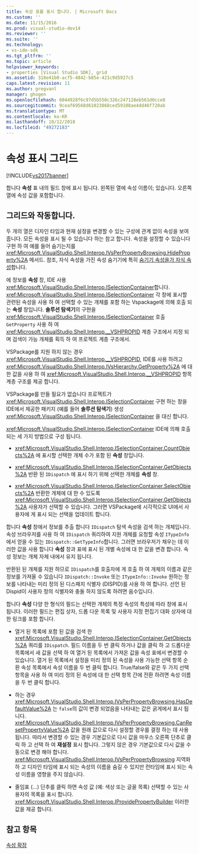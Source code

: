 ```yaml
---
title: 속성 표를 표시 합니다. | Microsoft Docs
ms.custom: ''
ms.date: 11/15/2016
ms.prod: visual-studio-dev14
ms.reviewer: ''
ms.suite: ''
ms.technology:
- vs-ide-sdk
ms.tgt_pltfrm: ''
ms.topic: article
helpviewer_keywords:
- properties [Visual Studio SDK], grid
ms.assetid: 318e41b0-acf5-4842-b85e-421c9d5927c5
caps.latest.revision: 11
ms.author: gregvanl
manager: ghogen
ms.openlocfilehash: 6044928f6c97d5b550c326c247128eb561d0cce8
ms.sourcegitcommit: 9ceaf69568d61023868ced59108ae4dd46f720ab
ms.translationtype: MT
ms.contentlocale: ko-KR
ms.lasthandoff: 10/12/2018
ms.locfileid: "49272183"
---
```

# <a name="properties-display-grid"></a>속성 표시 그리드
[!INCLUDE[vs2017banner](../../includes/vs2017banner.md)]

합니다 **속성** 표 내의 필드 창에 표시 됩니다. 왼쪽된 열에 속성 이름이; 있습니다. 오른쪽 열에 속성 값을 포함합니다.  
  
## <a name="working-with-the-grid"></a>그리드와 작동합니다.  
 두 개의 열은 디자인 타임과 현재 설정을 변경할 수 있는 구성에 관계 없이 속성을 보여 줍니다. 모든 속성을 표시 될 수 있습니다 하는 참고 합니다. 속성을 설정할 수 있습니다 구현 하 여 예를 들어 숨기는지를 <xref:Microsoft.VisualStudio.Shell.Interop.IVsPerPropertyBrowsing.HideProperty%2A> 메서드. 참조, 자식 속성을 가진 속성 숨기기에 특히 [숨기기 속성을가 자식 속성](../../misc/hiding-properties-that-have-child-properties.md)합니다.  
  
 에 정보를 **속성** 창, IDE 사용 <xref:Microsoft.VisualStudio.Shell.Interop.ISelectionContainer>합니다. <xref:Microsoft.VisualStudio.Shell.Interop.ISelectionContainer> 각 창에 표시할 관련된 속성을 사용 하 여 선택할 수 있는 개체를 포함 하는 Vspackage에 의해 호출 되는 **속성** 창입니다. **솔루션 탐색기**의 구현을 <xref:Microsoft.VisualStudio.Shell.Interop.ISelectionContainer> 호출 `GetProperty` 사용 하 여 <xref:Microsoft.VisualStudio.Shell.Interop.__VSHPROPID> 계층 구조에서 지정 되며 검색이 가능 개체를 획득 하 여 프로젝트 계층 구조에서.  
  
 VSPackage를 지원 하지 않는 경우 <xref:Microsoft.VisualStudio.Shell.Interop.__VSHPROPID>, IDE를 사용 하려고 <xref:Microsoft.VisualStudio.Shell.Interop.IVsHierarchy.GetProperty%2A> 에 대 한 값을 사용 하 여 <xref:Microsoft.VisualStudio.Shell.Interop.__VSHPROPID> 항목 계층 구조를 제공 합니다.  
  
 VSPackage를 만들 필요가 없습니다 프로젝트가 <xref:Microsoft.VisualStudio.Shell.Interop.ISelectionContainer> 구현 하는 창을 IDE에서 제공한 패키지 (예를 들어 **솔루션 탐색기**) 생성 <xref:Microsoft.VisualStudio.Shell.Interop.ISelectionContainer> 을 대신 합니다.  
  
 <xref:Microsoft.VisualStudio.Shell.Interop.ISelectionContainer> IDE에 의해 호출 되는 세 가지 방법으로 구성 됩니다.  
  
-   <xref:Microsoft.VisualStudio.Shell.Interop.ISelectionContainer.CountObjects%2A> 에 표시할 선택한 개체 수가 포함 된 **속성** 창입니다.  
  
-   <xref:Microsoft.VisualStudio.Shell.Interop.ISelectionContainer.GetObjects%2A> 반환 된 `IDispatch` 에 표시 하기 위해 선택한 개체를 **속성** 창.  
  
-   <xref:Microsoft.VisualStudio.Shell.Interop.ISelectionContainer.SelectObjects%2A> 반환한 개체에 대 한 수 있도록 <xref:Microsoft.VisualStudio.Shell.Interop.ISelectionContainer.GetObjects%2A> 사용자가 선택할 수 있습니다. 그러면 VSPackage에 시각적으로 UI에서 사용자에 게 표시 되는 선택을 업데이트 합니다.  
  
 합니다 **속성** 창에서 정보를 추출 합니다 `IDispatch` 탐색 속성을 검색 하는 개체입니다. 속성 브라우저를 사용 하 여 `IDispatch` 쿼리하여 지원 개체를 요청할 속성 `ITypeInfo`에서 얻을 수 있는 `IDispatch::GetTypeInfo`합니다. 그러면 브라우저가 채우는 데 이러한 값을 사용 합니다 **속성** 창과 표에 표시 된 개별 속성에 대 한 값을 변경 합니다. 속성 정보는 개체 자체 내에서 유지 됩니다.  
  
 반환된 된 개체를 지원 하므로 `IDispatch`를 호출자에 게 호출 하 여 개체의 이름과 같은 정보를 가져올 수 있습니다 `IDispatch::Invoke` 또는 `ITypeInfo::Invoke` 원하는 정보를 나타내는 미리 정의 된 디스패치 식별자 (DISPID)를 사용 하 여 합니다. 선언 된 Dispid이 사용자 정의 식별자와 충돌 하지 않도록 하려면 음수입니다.  
  
 합니다 **속성** 다양 한 형식의 필드는 선택한 개체의 특정 속성의 특성에 따라 창에 표시 됩니다. 이러한 필드는 편집 상자, 드롭 다운 목록 및 사용자 지정 편집기 대화 상자에 대 한 링크를 포함 합니다.  
  
-   열거 된 목록에 포함 된 값을 검색 한 <xref:Microsoft.VisualStudio.Shell.Interop.ISelectionContainer.GetObjects%2A> 쿼리를 `IDispatch`. 필드 이름을 두 번 클릭 하거나 값을 클릭 하 고 드롭다운 목록에서 새 값을 선택 하 여 열거 된 목록에서 가져온 값을 속성 표에서 변경할 수 있습니다. 열거 된 목록에서 설정을 미리 정의 된 속성을 사용 가능한 선택 항목 순환 속성 목록에서 속성 이름을 두 번 클릭 합니다. True/false와 같은 두 가지 선택 항목을 사용 하 여 미리 정의 된 속성에 대 한 선택 항목 간에 전환 하려면 속성 이름을 두 번 클릭 합니다.  
  
-   하는 경우 <xref:Microsoft.VisualStudio.Shell.Interop.IVsPerPropertyBrowsing.HasDefaultValue%2A> 는 `false`의 값이 변경 되었음을 나타내는 값은 굵게에서 표시 됩니다. <xref:Microsoft.VisualStudio.Shell.Interop.IVsPerPropertyBrowsing.CanResetPropertyValue%2A> 값을 원래 값으로 다시 설정할 경우를 결정 하는 데 사용 됩니다. 따라서 변경할 수 있는 경우 기본값으로 다시 값을 마우스 오른쪽 단추로 클릭 하 고 선택 하 여 **재설정** 표시 합니다. 그렇지 않은 경우 기본값으로 다시 값을 수동으로 변경 해야 합니다. <xref:Microsoft.VisualStudio.Shell.Interop.IVsPerPropertyBrowsing> 지역화 하 고 디자인 타임에 표시 되는 속성의 이름을 숨길 수 있지만 런타임에 표시 되는 속성 이름을 영향을 주지 않습니다.  
  
-   줄임표 (...) 단추를 클릭 하면 속성 값 (예: 색상 또는 글꼴 목록) 선택할 수 있는 사용자의 목록을 표시 합니다. <xref:Microsoft.VisualStudio.Shell.Interop.IProvidePropertyBuilder> 이러한 값을 제공 합니다.  
  
## <a name="see-also"></a>참고 항목  
 [속성 확장](../../extensibility/internals/extending-properties.md)


